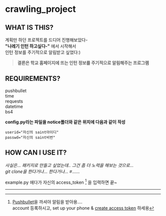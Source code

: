 # crawling_project

## WHAT IS THIS?  

계획만 하던 프로젝트를 드디어 진행해보았다-  
**"나레기 인턴 하고싶다-"** 에서 시작해서  
인턴 정보를 주기적으로 알림받고 싶었다:)
>**결론은 학교 홈페이지에 뜨는 인턴 정보를 주기적으로 알림해주는 프로그램**      



## REQUIREMENTS?  

pushbullet  
time  
requests  
datetime  
bs4    


**config.py라는 파일을 notice폴더와 같은 위치에 다음과 같이 작성**
```
userid="자신의 saint아이디"  
passwd="자신의 saint비번"
```



## HOW CAN I USE IT?  

*사실은... 패키지로 만들고 싶었는데.. 그건 좀 더 노력을 해보는 것으로...*  
*git clone을 한다거나... 한다거나...ㅎ......*  

example.py 에다가 자신의 access_token [^1] 을 입력하면 끝~  

---
[^1]: [Pushbullet](https://www.pushbullet.com)을 까셔야 알림을 받아용....  
account 등록하시고, set up your phone & [create access token](https://www.pushbullet.com/#settings/account) 하세용
